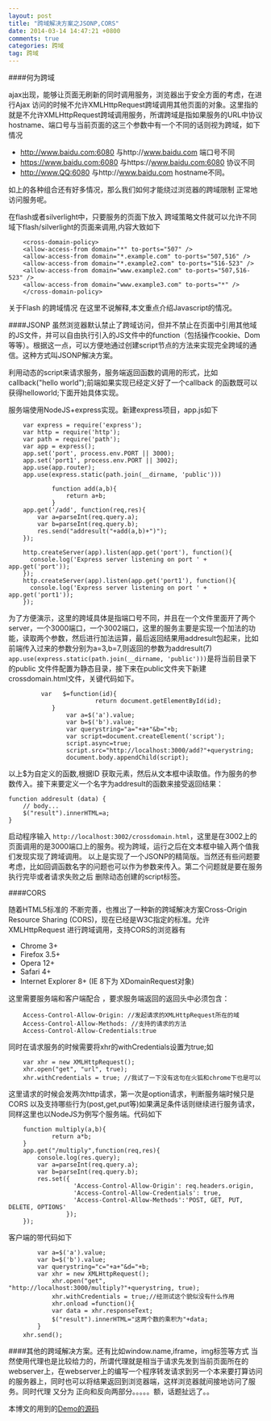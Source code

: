 ```yaml
---
layout: post
title: "跨域解决方案之JSONP,CORS"
date: 2014-03-14 14:47:21 +0800
comments: true
categories: 跨域
tag: 跨域
---
```

####何为跨域

ajax出现，能够让页面无刷新的同时调用服务，浏览器出于安全方面的考虑，在进行Ajax 访问的时候不允许XMLHttpRequest跨域调用其他页面的对象。这里指的就是不允许XMLHttpRequest跨域调用服务，所谓跨域是指如果服务的URL中协议 hostname、端口号与当前页面的这三个参数中有一个不同的话则视为跨域，如下情况

- http://www.baidu.com:6080 与http://www.baidu.com 端口号不同
- https://www.baidu.com:6080 与https://www.baidu.com:6080 协议不同
- http://www.QQ:6080 与http://www.baidu.com  hostname不同。

如上的各种组合还有好多情况，那么我们如何才能绕过浏览器的跨域限制 正常地访问服务呢。

在flash或者silverlight中，只要服务的页面下放入 跨域策略文件就可以允许不同域下flash/silverlight的页面来调用,内容大致如下

		<cross-domain-policy> 
		<allow-access-from domain="*" to-ports="507" /> 
		<allow-access-from domain="*.example.com" to-ports="507,516" /> 
		<allow-access-from domain="*.example2.com" to-ports="516-523" /> 
		<allow-access-from domain="www.example2.com" to-ports="507,516-523" /> 
		<allow-access-from domain="www.example3.com" to-ports="*" /> 
		</cross-domain-policy> 

关于Flash 的跨域情况 在这里不说解释,本文重点介绍Javascript的情况。

####JSONP
虽然浏览器默认禁止了跨域访问，但并不禁止在页面中引用其他域的JS文件，并可以自由执行引入的JS文件中的function（包括操作cookie、Dom等等）。根据这一点，可以方便地通过创建script节点的方法来实现完全跨域的通信。这种方式叫JSONP解决方案。

利用动态的script来请求服务，服务端返回函数的调用的形式，比如callback("hello world");前端如果实现已经定义好了一个callback 的函数既可以获得helloworld;下面开始具体实现。

服务端使用NodeJS+express实现。新建express项目，app.js如下

		var express = require('express');
		var http = require('http');
		var path = require('path');
		var app = express();
		app.set('port', process.env.PORT || 3000);
		app.set('port1', process.env.PORT || 3002);
		app.use(app.router);
		app.use(express.static(path.join(__dirname, 'public')))

				function add(a,b){
					return a+b;
				} 
		app.get('/add', function(req,res){
			var a=parseInt(req.query.a);
			var b=parseInt(req.query.b);
		 	res.send("addresult("+add(a,b)+")");
		});

		http.createServer(app).listen(app.get('port'), function(){
		  console.log('Express server listening on port ' + app.get('port'));
		});
		http.createServer(app).listen(app.get('port1'), function(){
		  console.log('Express server listening on port ' + app.get('port1'));
		});

为了方便演示，这里的跨域具体是指端口号不同，并且在一个文件里面开了两个server，一个3000端口，一个3002端口，这里的服务主要是实现一个加法的功能，读取两个参数，然后进行加法运算，最后返回结果用addresult包起来，比如前端传入过来的参数分别为a=3,b=7,则返回的参数为addresult(7) `app.use(express.static(path.join(__dirname, 'public')))`是将当前目录下的public 文件件配置为静态目录，接下来在public文件夹下新建crossdomain.html文件，关键代码如下。

			 var   $=function(id){
							return document.getElementById(id);
				}				
					var a=$('a').value;
					var b=$('b').value;
				    var querystring="a="+a+"&b="+b;
					var script=document.createElement('script');
					script.async=true;
					script.src="http://localhost:3000/add?"+querystring;
					document.body.appendChild(script);
				

以上$为自定义的函数,根据ID 获取元素，然后从文本框中读取值。作为服务的参数传入。接下来要定义一个名字为addresult的函数来接受返回结果：

	function addresult (data) {
		// body... 
		$("result").innerHTML=a;
	}

启动程序输入 `http://localhost:3002/crossdomain.html`，这里是在3002上的页面调用的是3000端口上的服务。视为跨域，运行之后在文本框中输入两个值我们发现实现了跨域调用。
以上是实现了一个JSONP的精简版。当然还有些问题要考虑，比如回调函数名字的问题也可以作为参数来传入。第二个问题就是要在服务执行完毕或者请求失败之后 删除动态创建的script标签。

####CORS 

随着HTML5标准的 不断完善，也推出了一种新的跨域解决方案Cross-Origin Resource Sharing (CORS)，现在已经是W3C指定的标准。允许 XMLHttpRequest 进行跨域调用，支持CORS的浏览器有

- Chrome 3+
- Firefox 3.5+
- Opera 12+
- Safari 4+
- Internet Explorer 8+ (IE 8下为   XDomainRequest对象)

这里需要服务端和客户端配合 ，要求服务端返回的返回头中必须包含：

		Access-Control-Allow-Origin: //发起请求的XMLHttpRequest所在的域
		Access-Control-Allow-Methods: //支持的请求的方法
		Access-Control-Allow-Credentials:true

同时在请求服务的时候需要将xhr的withCredentials设置为true;如

		var xhr = new XMLHttpRequest();
		xhr.open("get", "url", true);
		xhr.withCredentials = true; //我试了一下没有这句在火狐和chrome下也是可以

这里请求的时候会发两次http请求，第一次是option请求，判断服务端时候只是CORS 以及支持哪些行为(post,get,put等)如果满足条件话则继续进行服务请求，同样这里也以NodeJS为例写个服务端。代码如下


		function multiply(a,b){
				return a*b;
		}
		app.get("/multiply",function(req,res){
			console.log(res.query);
			var a=parseInt(req.query.a);
			var b=parseInt(req.query.b);
			res.set({
					  'Access-Control-Allow-Origin': req.headers.origin,
					  'Access-Control-Allow-Credentials': true,
					  'Access-Control-Allow-Methods':'POST, GET, PUT, DELETE, OPTIONS'
					});
		});

客户端的带代码如下

			var a=$('a').value;
			var b=$('b').value;
			var querystring="c="+a+"&d="+b;
			var xhr = new XMLHttpRequest();
				xhr.open("get", "http://localhost:3000/multiply?"+querystring, true);
				xhr.withCredentials = true;//经测试这个貌似没有什么作用
				xhr.onload =function(){
				var data = xhr.responseText;
				$("result").innerHTML="这两个数的乘积为"+data;
			}
		xhr.send();　　

####其他的跨域解决方案。还有比如window.name,iframe，img标签等方式
当然使用代理也是比较给力的，所谓代理就是相当于请求先发到当前页面所在的webserver上，在webserver上的编写一个程序转发请求到另一个本来要打算访问的服务器上，同时也可以将结果返回到浏览器端，这样浏览器就间接地访问了服务。同时代理 又分为 正向和反向两部分。。。。。额，话题扯远了。。

本博文的用到的[Demo的源码](https://github.com/kunkun12/cross-domain)

